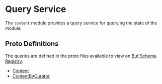 # Query Service

The `content` module provides a query service for querying the state of the module.

## Proto Definitions

The queries are defined in the proto files available to view on [Buf Schema Registry](https://buf.build/chora/content).

<!-- listed alphabetically -->

- [Content](https://buf.build/chora/content/docs/main:chora.content.v1#chora.content.v1.Query.Content)
- [ContentByCurator](https://buf.build/chora/content/docs/main:chora.content.v1#chora.content.v1.Query.ContentByCurator)
